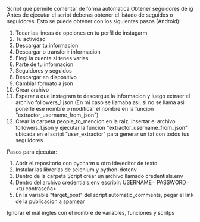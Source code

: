 Script que permite comentar de forma automatica
Obtener seguidores de ig
Antes de ejecutar el script deberas obtener el listado de seguidos o seguidores. Esto se puede obtener con los siguientes pasos (Android):
1. Tocar las lineas de opciones en tu perfil de instagarm
2. Tu actividad
3. Descargar tu informacion
4. Descargar o transferir informacion
5. Elegi la cuenta si tenes varias
6. Parte de tu informacion
7. Seguidores y seguidos
8. Descargar en dispositivo
9. Cambiar formato a json
10. Crear archivo
11. Esperar a que instagram te descargue la informacion y luego extraer el archivo followers_1.json (En mi caso se llamaba asi, si no se llama asi ponerle ese nombre o modificar el nombre en
    la funcion "extractor_username_from_json")
13. Crear la carpeta people_to_mencion en la raiz, insertar el archivo followers_1.json y ejecutar la funcion "extractor_username_from_json" ubicada en el script "user_extractor" para generar un txt con todos tus seguidores 

Pasos para ejecutar:
1. Abrir el repositorio con pycharm u otro ide/editor de texto
2. Instalar las librerias de selenium y python-dotenv
3. Dentro de la carpeta Script crear un archivo llamado credentials.env
4. Dentro del archivo credentials.env escribir:
   USERNAME=<tu usuario>
   PASSWORD=<tu contraseña>
5. En la variable "target_post" del script automatic_comments, pegar el link de la publicacion a spamear

Ignorar el mal ingles con el nombre de variables, funciones y scritps
